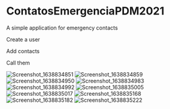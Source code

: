 # ContatosEmergenciaPDM2021
A simple application for emergency contacts

Create a user

Add contacts

Call them

![Screenshot_1638834851](https://user-images.githubusercontent.com/51417117/144961664-9c55cc41-5eb6-49bc-8b33-767a3a87d382.png)
![Screenshot_1638834859](https://user-images.githubusercontent.com/51417117/144961666-2384d82f-cd6d-4b50-b7ca-1bde76393e77.png)
![Screenshot_1638834950](https://user-images.githubusercontent.com/51417117/144961668-daadb673-7a78-4a0b-9f0f-26288a1ced07.png)
![Screenshot_1638834983](https://user-images.githubusercontent.com/51417117/144961671-3ca784bb-43a5-4bd5-84b3-f731fa71cd28.png)
![Screenshot_1638834992](https://user-images.githubusercontent.com/51417117/144961672-7ddf853a-a9b4-4b63-9492-4c34f3768b0c.png)
![Screenshot_1638835005](https://user-images.githubusercontent.com/51417117/144961673-1e3e5da5-8e4a-463f-a498-e09f49ff1553.png)
![Screenshot_1638835017](https://user-images.githubusercontent.com/51417117/144961674-b1b1ec68-7969-4b69-9dc7-08bbc04db083.png)
![Screenshot_1638835168](https://user-images.githubusercontent.com/51417117/144961675-8587facb-cd1a-4f4a-887a-7e7882c82478.png)
![Screenshot_1638835182](https://user-images.githubusercontent.com/51417117/144961676-b493175a-a1e7-4d6d-9ed9-f36412b06c25.png)
![Screenshot_1638835222](https://user-images.githubusercontent.com/51417117/144961677-4c76b0d3-16ea-4efc-9449-89705de332a7.png)
